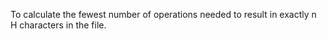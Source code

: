 To calculate the fewest number of operations needed to result in exactly n H characters in the file.
